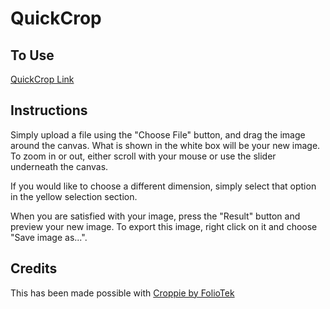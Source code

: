 # QuickCrop


## To Use

[QuickCrop Link](http://andrewmehta.com/quickcrop)

## Instructions

Simply upload a file using the "Choose File" button, and drag the image around the canvas. What is shown in the white box will be your new image. To zoom in or out, either scroll with your mouse or use the slider underneath the canvas. 

If you would like to choose a different dimension, simply select that option in the yellow selection section. 

When you are satisfied with your image, press the "Result" button and preview your new image. To export this image, right click on it and choose "Save image as...". 


## Credits

This has been made possible with [Croppie by FolioTek ](https://foliotek.github.io/Croppie/)